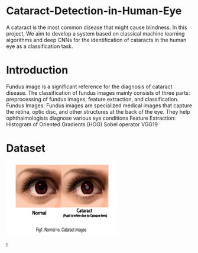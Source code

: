 # Cataract-Detection-in-Human-Eye
A cataract is the most common disease that might cause blindness. In this project, We aim to develop a system based on classical machine learning algorithms and deep CNNs for the identification of cataracts in the human eye as a classification task.

# Introduction
Fundus image is a significant reference for the diagnosis of cataract disease. The classification of fundus images mainly consists of three parts: preprocessing of fundus images, feature extraction, and classification. 
Fundus Images:
Fundus images are specialized medical images that capture the retina, optic disc, and other structures at the back of the eye. They help ophthalmologists diagnose various eye conditions
Feature Extraction:
Histogram of Oriented Gradients (HOG)
Sobel operator
VGG19

# Dataset

<img src = Difference.png width="300" height="200" />

!


